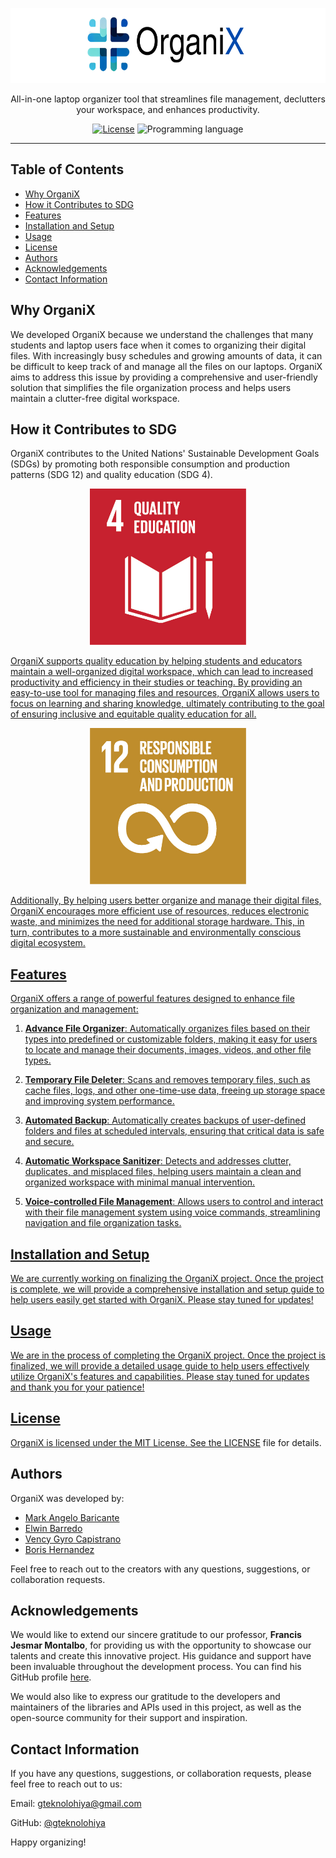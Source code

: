 <p align="center">
  <a href="https://github.com/Gteknolohiya/organix" target="_blank">
    <picture>
      <source media="(prefers-color-scheme: dark)" srcset="https://github.com/Gteknolohiya/organix/blob/main/assets/logo.svg">
      <source media="(prefers-color-scheme: light)" srcset="https://github.com/Gteknolohiya/organix/blob/main/assets/logo.svg">
      <img alt="OrganiX" src="https://github.com/Gteknolohiya/organix/blob/main/assets/logo.svg" height="120" style="max-width: 100%;">
    </picture>
  </a>
</p>

<p align="center">
  All-in-one laptop organizer tool that streamlines file management, declutters your workspace, and enhances productivity.
</p>
<p align="center">
    <a href="https://github.com/Gteknolohiya/organix/blob/main/LICENSE"><img src="https://img.shields.io/npm/l/tailwindcss.svg" alt="License"></a>
  <img alt="Programming language" src="https://img.shields.io/badge/language-Python-blue?logo=Python"</>
  
</p>

------

## Table of Contents
* [Why OrganiX](#why-organix)
* [How it Contributes to SDG](#how-it-contributes-to-sdg)
* [Features](#features)
* [Installation and Setup](#installation-and-setup)
* [Usage](#usage)
* [License](#license)
* [Authors](#authors)
* [Acknowledgements](#acknowledgements)
* [Contact Information](#contact-information)

## Why OrganiX
We developed OrganiX because we understand the challenges that many students and laptop users face when it comes to organizing their digital files. With increasingly busy schedules and growing amounts of data, it can be difficult to keep track of and manage all the files on our laptops. OrganiX aims to address this issue by providing a comprehensive and user-friendly solution that simplifies the file organization process and helps users maintain a clutter-free digital workspace.

## How it Contributes to SDG

OrganiX contributes to the United Nations' Sustainable Development Goals (SDGs) by promoting both responsible consumption and production patterns (SDG 12) and quality education (SDG 4).

<p align="center">
  <picture align="center">
    <a href="https://sdgs.un.org/goals/goal4" target="_blank">
    <img alt="SDG 4: Quality Education" src="https://github.com/Gteknolohiya/organix/blob/main/assets/E_SDG_Icons-04.jpg" width="250" height="250">
  </picture>
</p>

OrganiX supports quality education by helping students and educators maintain a well-organized digital workspace, which can lead to increased productivity and efficiency in their studies or teaching. By providing an easy-to-use tool for managing files and resources, OrganiX allows users to focus on learning and sharing knowledge, ultimately contributing to the goal of ensuring inclusive and equitable quality education for all.
<p align="center">
  <picture align="center">
    <a href="https://sdgs.un.org/goals/goal12" target="_blank">
    <img alt="SDG 12: Responsible Consumption and Production" src="https://github.com/Gteknolohiya/organix/blob/main/assets/E_SDG_Icons-12.jpg" width="250" height="250">
  </picture>
</p>
Additionally, By helping users better organize and manage their digital files, OrganiX encourages more efficient use of resources, reduces electronic waste, and minimizes the need for additional storage hardware. This, in turn, contributes to a more sustainable and environmentally conscious digital ecosystem.

## Features
OrganiX offers a range of powerful features designed to enhance file organization and management:

1. __Advance File Organizer__: Automatically organizes files based on their types into predefined or customizable folders, making it easy for users to locate and manage their documents, images, videos, and other file types.

2. __Temporary File Deleter__: Scans and removes temporary files, such as cache files, logs, and other one-time-use data, freeing up storage space and improving system performance.

3. __Automated Backup__: Automatically creates backups of user-defined folders and files at scheduled intervals, ensuring that critical data is safe and secure.

4. __Automatic Workspace Sanitizer__: Detects and addresses clutter, duplicates, and misplaced files, helping users maintain a clean and organized workspace with minimal manual intervention.

5. __Voice-controlled File Management__: Allows users to control and interact with their file management system using voice commands, streamlining navigation and file organization tasks.
  
## Installation and Setup 
We are currently working on finalizing the OrganiX project. Once the project is complete, we will provide a comprehensive installation and setup guide to help users easily get started with OrganiX. Please stay tuned for updates!

## Usage  
We are in the process of completing the OrganiX project. Once the project is finalized, we will provide a detailed usage guide to help users effectively utilize OrganiX's features and capabilities. Please stay tuned for updates and thank you for your patience!

## License
OrganiX is licensed under the MIT License. See the [LICENSE](https://github.com/Gteknolohiya/organix/blob/main/LICENSE) file for details.
  
## Authors

OrganiX was developed by:

- [Mark Angelo Baricante](https://github.com/gteknolohiya)
- [Elwin Barredo](https://github.com/elwinthedevisor)
- [Vency Gyro Capistrano](https://github.com/gyrogarithm)
- [Boris Hernandez](https://github.com/borisher)
  
Feel free to reach out to the creators with any questions, suggestions, or collaboration requests.
  
## Acknowledgements

We would like to extend our sincere gratitude to our professor, **Francis Jesmar Montalbo**, for providing us with the opportunity to showcase our talents and create this innovative project. His guidance and support have been invaluable throughout the development process. You can find his GitHub profile [here](https://github.com/francismontalbo).

We would also like to express our gratitude to the developers and maintainers of the libraries and APIs used in this project, as well as the open-source community for their support and inspiration. 
  
## Contact Information
If you have any questions, suggestions, or collaboration requests, please feel free to reach out to us:

Email: gteknolohiya@gmail.com
  
GitHub: [@gteknolohiya](https://github.com/gteknolohiya)
  
  
Happy organizing!  
  
